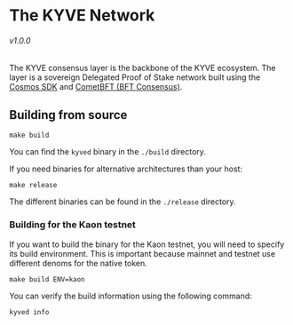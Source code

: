 # The KYVE Network

###### v1.0.0

The KYVE consensus layer is the backbone of the KYVE ecosystem. The layer is a
sovereign Delegated Proof of Stake network built using the
[Cosmos SDK](https://github.com/cosmos/cosmos-sdk) and
[CometBFT (BFT Consensus)](https://github.com/cometbft/cometbft).

## Building from source

```shell
make build
```

You can find the `kyved` binary in the `./build` directory.

If you need binaries for alternative architectures than your host:

```shell
make release
```

The different binaries can be found in the `./release` directory.

### Building for the Kaon testnet

If you want to build the binary for the Kaon testnet, you will need to specify
its build environment. This is important because mainnet and testnet use
different denoms for the native token.

```shell
make build ENV=kaon
```

You can verify the build information using the following command:

```shell
kyved info
```
